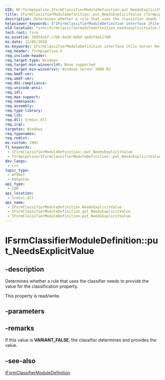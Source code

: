 ```yaml
---
UID: NF:fsrmpipeline.IFsrmClassifierModuleDefinition.put_NeedsExplicitValue
title: IFsrmClassifierModuleDefinition::put_NeedsExplicitValue (fsrmpipeline.h)
description: Determines whether a rule that uses the classifier needs to provide the value for the classification property.
helpviewer_keywords: ["IFsrmClassifierModuleDefinition interface [File Server Resource Manager]","NeedsExplicitValue property","IFsrmClassifierModuleDefinition.NeedsExplicitValue","IFsrmClassifierModuleDefinition.put_NeedsExplicitValue","IFsrmClassifierModuleDefinition::NeedsExplicitValue","IFsrmClassifierModuleDefinition::get_NeedsExplicitValue","IFsrmClassifierModuleDefinition::put_NeedsExplicitValue","NeedsExplicitValue property [File Server Resource Manager]","NeedsExplicitValue property [File Server Resource Manager]","IFsrmClassifierModuleDefinition interface","fs.ifsrmclassifiermoduledefinition_needsexplicitvalue","fsrm.ifsrmclassifiermoduledefinition_needsexplicitvalue","fsrmpipeline/IFsrmClassifierModuleDefinition::NeedsExplicitValue","fsrmpipeline/IFsrmClassifierModuleDefinition::get_NeedsExplicitValue","fsrmpipeline/IFsrmClassifierModuleDefinition::put_NeedsExplicitValue","put_NeedsExplicitValue"]
old-location: fsrm\ifsrmclassifiermoduledefinition_needsexplicitvalue.htm
tech.root: fsrm
ms.assetid: 580542ef-c766-4a39-9dbd-aed2f4a11780
ms.date: 12/05/2018
ms.keywords: IFsrmClassifierModuleDefinition interface [File Server Resource Manager],NeedsExplicitValue property, IFsrmClassifierModuleDefinition.NeedsExplicitValue, IFsrmClassifierModuleDefinition.put_NeedsExplicitValue, IFsrmClassifierModuleDefinition::NeedsExplicitValue, IFsrmClassifierModuleDefinition::get_NeedsExplicitValue, IFsrmClassifierModuleDefinition::put_NeedsExplicitValue, NeedsExplicitValue property [File Server Resource Manager], NeedsExplicitValue property [File Server Resource Manager],IFsrmClassifierModuleDefinition interface, fs.ifsrmclassifiermoduledefinition_needsexplicitvalue, fsrm.ifsrmclassifiermoduledefinition_needsexplicitvalue, fsrmpipeline/IFsrmClassifierModuleDefinition::NeedsExplicitValue, fsrmpipeline/IFsrmClassifierModuleDefinition::get_NeedsExplicitValue, fsrmpipeline/IFsrmClassifierModuleDefinition::put_NeedsExplicitValue, put_NeedsExplicitValue
req.header: fsrmpipeline.h
req.include-header: 
req.target-type: Windows
req.target-min-winverclnt: None supported
req.target-min-winversvr: Windows Server 2008 R2
req.kmdf-ver: 
req.umdf-ver: 
req.ddi-compliance: 
req.unicode-ansi: 
req.idl: 
req.max-support: 
req.namespace: 
req.assembly: 
req.type-library: 
req.lib: 
req.dll: SrmSvc.dll
req.irql: 
targetos: Windows
req.typenames: 
req.redist: 
ms.custom: 19H1
f1_keywords:
 - IFsrmClassifierModuleDefinition::put_NeedsExplicitValue
 - fsrmpipeline/IFsrmClassifierModuleDefinition::put_NeedsExplicitValue
dev_langs:
 - c++
topic_type:
 - APIRef
 - kbSyntax
api_type:
 - COM
api_location:
 - SrmSvc.dll
api_name:
 - IFsrmClassifierModuleDefinition.NeedsExplicitValue
 - IFsrmClassifierModuleDefinition.get_NeedsExplicitValue
 - IFsrmClassifierModuleDefinition.put_NeedsExplicitValue
---
```


# IFsrmClassifierModuleDefinition::put_NeedsExplicitValue


## -description

Determines whether a rule that uses the classifier needs to provide the value for the classification property.

This property is read/write.

## -parameters

## -remarks

If this value is <b>VARIANT_FALSE</b>, the classifier determines and provides the value.

## -see-also

<a href="/previous-versions/windows/desktop/api/fsrmpipeline/nn-fsrmpipeline-ifsrmclassifiermoduledefinition">IFsrmClassifierModuleDefinition</a>